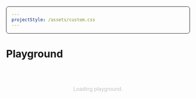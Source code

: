 ```yaml
---
projectStyle: /assets/custom.css
---
```


# Playground

<style>


.pg-container{
    display: none; 
}
.loader{
    text-align: center; padding: 4vw;
    display: flex; align-items: center; justify-content: center;
    animation: loaderr 3s infinite;
}
.loader::after{
    content: "";
    animation: dotss 3s infinite;
}
@keyframes loaderr {
    0%,100%{
        opacity: 0.25;
    }
    50%{
        opacity: 0.75;
    }
}
@keyframes dotss{
    0%{
        content: "."
    }
    25%{
        content: ".."
    }
    50%{
        content: "..."
    }
    75%{
        content: ".."
    }
}

pre{
    border: 1px solid currentColor;
    padding: 1em; 
    border-radius: 0.5em;
}
.input{
    display: flex; align-items: center; justify-content: space-between;
}
.input input,
.input select{
    width: 50%;
    padding: 1em;
    border: 1px solid currentColor;
    border-radius: 0.5em;
    margin: 0;
}
small{
    opacity: .5;
    font-size: .8em;
    line-height: 1.5;
    display: block; 
}

</style>

<script type="module">


    setTimeout(()=>{
        app.mount()
    },1000);

    import { createApp, reactive } from 'https://unpkg.com/petite-vue?module'  
    import prettier from "https://unpkg.com/prettier@2.8.1/esm/standalone.mjs";
    import parserBabel from "https://unpkg.com/prettier@2.8.1/esm/parser-babel.mjs";
    import { useBemm, generateBemm } from  'https://unpkg.com/bemm@1.0.2/dist/module/index.mjs'


    const state = reactive({
        block: 'Block',
        element: 'Element',
        modifier: 'Modifier',
        settings: {
            kebabCase: true,
            return: "auto",
            prefix: {
                element: "__",
                modifier: "--"
            }
        },
        loaded: false
    })

    const toValue = (input) => {          
        if(input){
            if(isString(input)){
                return `"${input}"`;
           } else {
                if(input.length == 1){
                    return `"${input[0]}"`;
                }
                return `[${input.map((m)=>`"${m}"`).join(',')}]`;
            }
        } else {
            return null;
        }
    }

    const cleanUp = (input) => {
        return input ? input.replaceAll(' ',',').split(',').filter((v)=>v!==undefined || v !== null || v !== "") : [];
    }

    const toStringIfNeeded = (input) => {
        if(input.length == 0) return '';
        if(input.length == 1){ return input[0] } else return input;
    }

    const toElement = (input) => {
        return input.replaceAll(' ','');
    }

    const app = createApp({
        state,
        get elements(){
            return cleanUp(state.element);
        },
        get modifiers(){
            return cleanUp(state.modifier)
        },
        get code(){

            const elms = toValue(toElement(state.element))
            const mods = toValue(cleanUp(state.modifier));

            let init = `const bemm = useBemm('${state.block}')`;

            const defaultSettings = {
                kebabCase: true,
                return: "auto",
                prefix: {
                    element: "__",
                    modifier: "--"
                }
            }

            if(JSON.stringify(defaultSettings) !== JSON.stringify(state.settings)){
                let customSettings = [];
                let customPrefix = [];
                
                if(defaultSettings.kebabCase !== state.settings.kebabCase){
                    customSettings.push(`kebabCase: ${state.settings.kebabCase}`);
                }
                if(defaultSettings.return !== state.settings.return){
                    customSettings.push(`return: "${state.settings.return}"`);
                }
                if(defaultSettings.prefix.element !== state.settings.prefix.element){
                    customPrefix.push(`element: "${state.settings.prefix.element}"`);
                }
                if(defaultSettings.prefix.modifier !== state.settings.prefix.modifier){                        
                    customPrefix.push(`element: "${state.settings.prefix.modifier}"`);
                }
               
               init = `const bemm = useBemm('${state.block}',{
                    ${customSettings.length ? customSettings.join(',') : ``}
                    ${customSettings.length && customPrefix.length ? `,` : ``}
                    ${customPrefix.length ? `prefix: { ${customPrefix.join(',')} }` : ``}
                })`
            }

            let code = ``;

            if(state.element && state.modifier){
                code = `${init}
                bemm(${elms}, ${mods});`
            } else if(state.element){
                code =  `${init}
                bemm(${elms});`
            } else if(state.modifier){
                code =  `${init}
                bemm('', ${mods});`
            } else {
               code =  `${init}
               bemm();`
            }
// return code;

            state.loaded = true;

            return prettier.format(code,{
                parser: "babel",
                plugins: [parserBabel],
            })
        },
        get result(){

            const bemm = useBemm(state.block, state.settings);
            const elms = toElement(state.element);
            const mods = cleanUp(state.modifier);



            if (elms.length && mods.length) {
                return bemm(toStringIfNeeded(elms), mods);
            } else if(elms.length) {
                return bemm(toStringIfNeeded(elms));
            } else if(mods.length){
                return bemm('', mods);
            } else {
                return bemm();
            }
       }
    });
</script>

<div v-scope>
    <div class="pg-container" :style="state.loaded ? `display: block`:  ``">
        <h4>Code</h4>
        <pre><code>{{code}}</code></pre>
        <br>
        <h4>Result</h4>
        <pre><code>{{result}}</code></pre>
        <div class="row">
            <div class="column">
                <h4>Input</h4>
                <br>
                <div class="input">
                    <label>Block</label>
                    <input type="text" v-model="state.block" />
                </div>
                <div class="input">
                    <label>Element</label>
                    <input type="text" v-model="state.element" />
                </div>
                <div class="input">
                    <label>modifier</label>
                    <input type="text" v-model="state.modifier" />
                </div>
                <template v-if="modifiers.length > 1">
                <ul><li v-for="mod in modifiers">{{mod}}</li></ul>
                </template>
            </div>
            <div class="column">
                <h4>Settings</h4>
                <br>
                <div class="input input--checkbox">
                    <label for="kebab">toKebabCase</label>
                    <input name="kebab" id="kebab" type="checkbox" v-model="state.settings.kebabCase" />
                </div>
                <small>The toKebabCase option is enabled by default in the classNames utility function. This option converts all strings to kebab case, ensuring that the resulting classes are always lowercase and don't have spaces. If you prefer to use a different naming convention, you can turn off this option and use your own naming scheme.</small>
                <div class="input">
                    <label>Return</label>
                    <select v-model="state.settings.return">
                        <option value="array">Array</option>
                        <option value="string">String</option>
                        <option value="auto">Auto</option>
                    </select>
                </div>
                <small>By default, the classNames utility function returns a string when there is only one class and an array of strings when there are multiple classes. While this behavior is suitable for some libraries, it may not work for all. For example, React always expects a string, so you would need to explicitly define the return value as a string to ensure consistent behavior.</small>
                <div class="input">
                    <label>prefix Element</label>
                    <input type="text" v-model="state.settings.prefix.element" />
                </div>
                <div class="input">
                    <label>prefix Modifier</label>
                    <input type="text" v-model="state.settings.prefix.modifier" />
                </div>
            </div>
        </div>
    </div>
    <div class="loader" v-if="!state.loaded">
        <p>Loading playground</p>
    </div>
</div>
